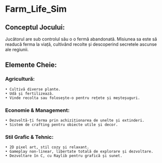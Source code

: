 # Farm_Life_Sim
## Conceptul Jocului:
Jucătorul are sub controlul său o o fermă abandonată. Misiunea sa este să readucă ferma la viață, cultivând recolte și descoperind secretele ascunse ale regiunii.

## Elemente Cheie:
### Agricultură:
    • Cultivă diverse plante.
    • Udă și fertilizează.
    • Vinde recolta sau folosește-o pentru rețete și meșteșuguri.

### Economie & Management:
    • Dezvoltă-ți ferma prin achiziționarea de unelte și extinderi.
    • Sistem de crafting pentru obiecte utile și decor.
    
### Stil Grafic & Tehnic:
    • 2D pixel art, stil cozy și relaxant.
    • Gameplay non-linear, libertate totală de explorare și dezvoltare.
    • Dezvoltare în C, cu Raylib pentru grafică și sunet.
